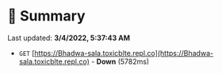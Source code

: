 # 📖 Summary
Last updated: **3/4/2022, 5:37:43 AM**

- `GET` [https://Bhadwa-sala.toxicblte.repl.co](https://Bhadwa-sala.toxicblte.repl.co) - **Down** (5782ms)
